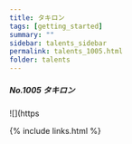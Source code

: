 ```yaml
---
title: タキロン
tags: [getting_started]
summary: ""
sidebar: talents_sidebar
permalink: talents_1005.html
folder: talents
---
```



##### No.1005 タキロン  

![](https




{% include links.html %}
